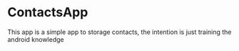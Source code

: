 # ContactsApp

This app is a simple app to storage contacts, the intention is just training the android knowledge
